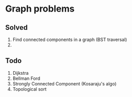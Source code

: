 # Graph problems

## Solved
1. Find connected components in a graph (BST traversal)
2. 

## Todo
1. Dijkstra
2. Bellman Ford
3. Strongly Connected Component (Kosaraju's algo)
4. Topological sort
